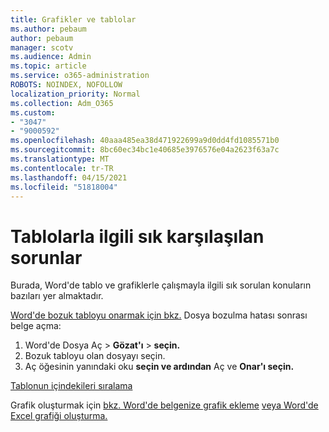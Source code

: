 ```yaml
---
title: Grafikler ve tablolar
ms.author: pebaum
author: pebaum
manager: scotv
ms.audience: Admin
ms.topic: article
ms.service: o365-administration
ROBOTS: NOINDEX, NOFOLLOW
localization_priority: Normal
ms.collection: Adm_O365
ms.custom:
- "3047"
- "9000592"
ms.openlocfilehash: 40aaa485ea38d471922699a9d0dd4fd1085571b0
ms.sourcegitcommit: 8bc60ec34bc1e40685e3976576e04a2623f63a7c
ms.translationtype: MT
ms.contentlocale: tr-TR
ms.lasthandoff: 04/15/2021
ms.locfileid: "51818004"
---
```

# <a name="common-issues-with-tables"></a>Tablolarla ilgili sık karşılaşılan sorunlar 

Burada, Word'de tablo ve grafiklerle çalışmayla ilgili sık sorulan konuların bazıları yer almaktadır.

[Word'de bozuk tabloyu onarmak için bkz.](https://support.office.com/article/47df9d48-2165-4411-a699-1786ac734bc3) Dosya bozulma hatası sonrası belge açma:

 1. Word'de Dosya Aç  >  **Gözat'ı**  >  **seçin.**
 2. Bozuk tabloyu olan dosyayı seçin.
 3. Aç öğesinin yanındaki oku **seçin ve ardından** Aç ve **Onar'ı seçin.**

[Tablonun içindekileri sıralama](https://support.office.com/article/F8392477-4613-49CD-ABA6-7C2E48F1D91F)

Grafik oluşturmak için [bkz. Word'de belgenize grafik ekleme](https://support.office.com/article/ff48e3eb-5e04-4368-a39e-20df7c798932) [veya Word'de Excel grafiği oluşturma.](https://support.office.com/article/11A7D2F0-4487-4A9B-BBC6-D50916CD4A57)